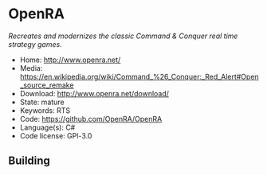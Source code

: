 # OpenRA

_Recreates and modernizes the classic Command & Conquer real time strategy games._

- Home: http://www.openra.net/
- Media: <https://en.wikipedia.org/wiki/Command_%26_Conquer:_Red_Alert#Open_source_remake>
- Download: http://www.openra.net/download/
- State: mature
- Keywords: RTS
- Code: https://github.com/OpenRA/OpenRA
- Language(s): C#
- Code license: GPl-3.0

## Building

